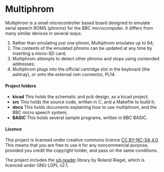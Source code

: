 Multiphrom
==========

Multiphrom is a small microcontroller based board designed to emulate serial speech ROMS (phroms) for the BBC microcomputer.
It differs from many similar devices in several ways:
1.  Rather than emulating just one phrom, Multiphrom emulates up to 64;
2.  The contents of the emulated phroms can be updated at any time by inserting a micro-SD card;
3.  Multiphrom attempts to detect other phroms and stops using contended addresses;
4.  Multiphrom plugs into the official cartridge slot in the keyboard (the ashtray), or onto the external rom connector, PL14.

#### Project folders
- **kicad** This holds the schematic and pcb design, as a kicad project;
- **src** This holds the source code, written in C, and a Makefile to build it;
- **docs** This holds documents explaining how to use multiphrom, and the BBC micro speech system;
- **BASIC** This holds several sample programs, written in BBC BASIC.

#### Licence
This project is licensed under creative commons licence [CC BY-NC-SA 4.0](https://creativecommons.org/licenses/by-nc-sa/4.0/).
This means that you are free to use it for any noncommercial purpose, provided you credit the copyright holder, and pass on the same conditions.

The project includes the [sd-reader](http://www.roland-riegel.de/sd-reader/index.html) library by Roland Riegel, which is licenced under GNU LGPL v2.1.

